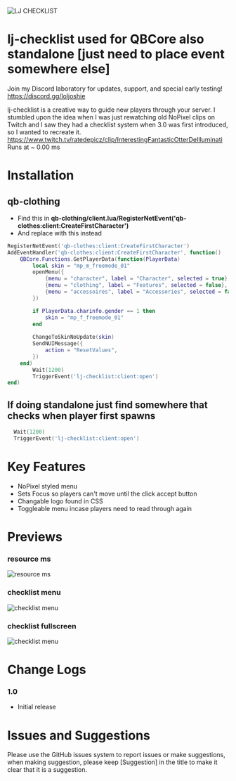 ![LJ CHECKLIST](https://user-images.githubusercontent.com/91661118/140660982-cc0c75ab-5f41-4c07-ab8d-1ed98ef4c779.png)

# lj-checklist used for QBCore also standalone [just need to place event somewhere else]
Join my Discord laboratory for updates, support, and special early testing!
<br>
https://discord.gg/loljoshie

lj-checklist is a creative way to guide new players through your server. I stumbled upon the idea when I was just rewatching old NoPixel clips on Twitch and I saw they had a checklist system when 3.0 was first introduced, so I wanted to recreate it. https://www.twitch.tv/ratedepicz/clip/InterestingFantasticOtterDeIlluminati
<br>
Runs at ~ 0.00 ms

# Installation

## qb-clothing
* Find this in **qb-clothing/client.lua/RegisterNetEvent('qb-clothes:client:CreateFirstCharacter')**
* And replace with this instead
```lua
RegisterNetEvent('qb-clothes:client:CreateFirstCharacter')
AddEventHandler('qb-clothes:client:CreateFirstCharacter', function()
    QBCore.Functions.GetPlayerData(function(PlayerData)
        local skin = "mp_m_freemode_01"
        openMenu({
            {menu = "character", label = "Character", selected = true},
            {menu = "clothing", label = "Features", selected = false},
            {menu = "accessoires", label = "Accessories", selected = false}
        })

        if PlayerData.charinfo.gender == 1 then 
            skin = "mp_f_freemode_01" 
        end
        
        ChangeToSkinNoUpdate(skin)
        SendNUIMessage({
            action = "ResetValues",
        })
    end)
        Wait(1200)
        TriggerEvent('lj-checklist:client:open')
end)
```

## If doing standalone just find somewhere that checks when player first spawns
```lua
  Wait(1200)
  TriggerEvent('lj-checklist:client:open')
```

# Key Features
* NoPixel styled menu
* Sets Focus so players can't move until the click accept button
* Changable logo found in CSS
* Toggleable menu incase players need to read through again
#

# Previews
### resource ms
![resource ms](https://user-images.githubusercontent.com/91661118/140660899-aa967275-0793-4cd5-87e9-95847570e447.PNG)
### checklist menu
![checklist menu](https://user-images.githubusercontent.com/91661118/140660906-f1074ff7-6cad-4e90-a440-06a566a0512f.PNG)
### checklist fullscreen
![checklist menu](https://user-images.githubusercontent.com/91661118/140661098-acea01de-934e-4f44-a4aa-1705a018cbad.png)
#

# Change Logs

### 1.0
* Initial release

# Issues and Suggestions
Please use the GitHub issues system to report issues or make suggestions, when making suggestion, please keep [Suggestion] in the title to make it clear that it is a suggestion.
